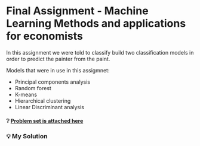 # Final Assignment - Machine Learning Methods and applications for economists

In this assignment we were told to classify build two classification models in order to predict the painter from the paint.

Models that were in use in this assigmnet:
* Principal components analysis
* Random forest
* K-means
* Hierarchical clustering
* Linear Discriminant analysis

#### ❔ [Problem set is attached here](https://github.com/user/repo/blob/branch/other_file.md)
### 💡 My Solution
